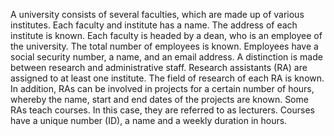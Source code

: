 A university consists of several faculties, which are made up of various institutes. Each faculty and institute has a name. The address of each institute is known. 
Each faculty is headed by a dean, who is an employee of the university. 
The total number of employees is known. Employees have a social security number, a name, and an email address. A distinction is made between research and administrative staff. 
Research assistants (RA) are assigned to at least one institute. The field of research of each RA is known. In addition, RAs can be involved in projects for a certain number of hours, whereby the name, start and end dates of the projects are known. Some RAs teach courses. In this case, they are referred to as lecturers. 
Courses have a unique number (ID), a name and a weekly duration in hours.
